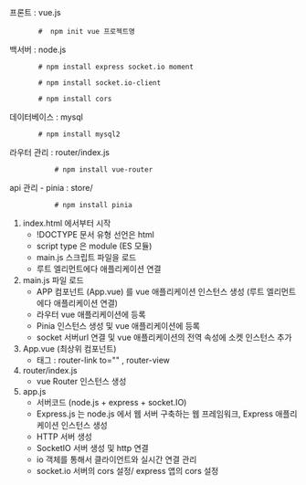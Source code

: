 프론트 : vue.js

           #  npm init vue 프로젝트명

  백서버 : node.js

           # npm install express socket.io moment

           # npm install socket.io-client

           # npm install cors 

  데이터베이스 : mysql 

           # npm install mysql2

  

  라우터 관리 : router/index.js

               # npm install vue-router

  api 관리 - pinia : store/

               # npm install pinia


 1. index.html 에서부터 시작
    - !DOCTYPE 문서 유형 선언은 html
    - script type 은 module (ES 모듈)
    - main.js 스크립트 파일을 로드
    - 루트 엘리먼트에다 애플리케이션 연결 
2. main.js 파일 로드
    - APP 컴포넌트 (App.vue) 를 vue 애플리케이션 인스턴스 생성 (루트 엘리먼트에다 애플리케이션 연결)  
    - 라우터 vue 애플리케이션에 등록
    - Pinia 인스턴스 생성 및 vue 애플리케이션에 등록
    - socket 서버url 연결 및 vue 애플리케이션의 전역 속성에 소켓 인스턴스 추가
3. App.vue (최상위 컴포넌트) 
   - 태그 : router-link to="" , router-view 
4. router/index.js
   - vue Router 인스턴스 생성  
5. app.js
   - 서버코드 (node.js + express + socket.IO)
   - Express.js 는 node.js 에서 웹 서버 구축하는 웹 프레임워크, Express 애플리케이션 인스턴스 생성 
   - HTTP 서버 생성
   - SocketIO 서버 생성 및 http 연결
   - io 객체를 통해서 클라이언트와 실시간 연결 관리
   - socket.io 서버의 cors 설정/ express 앱의 cors 설정
